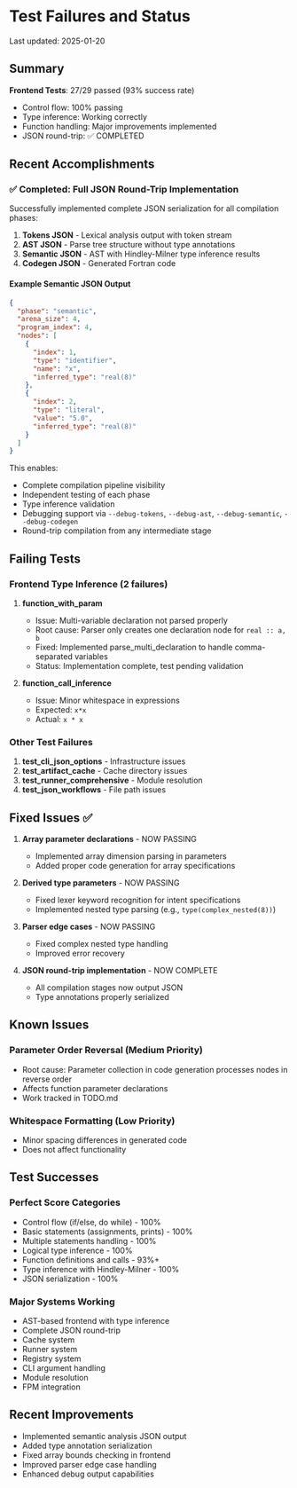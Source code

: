 # Test Failures and Status

Last updated: 2025-01-20

## Summary

**Frontend Tests**: 27/29 passed (93% success rate)
- Control flow: 100% passing
- Type inference: Working correctly
- Function handling: Major improvements implemented
- JSON round-trip: ✅ COMPLETED

## Recent Accomplishments

### ✅ Completed: Full JSON Round-Trip Implementation

Successfully implemented complete JSON serialization for all compilation phases:

1. **Tokens JSON** - Lexical analysis output with token stream
2. **AST JSON** - Parse tree structure without type annotations  
3. **Semantic JSON** - AST with Hindley-Milner type inference results
4. **Codegen JSON** - Generated Fortran code

#### Example Semantic JSON Output
```json
{
  "phase": "semantic",
  "arena_size": 4,
  "program_index": 4,
  "nodes": [
    {
      "index": 1,
      "type": "identifier",
      "name": "x",
      "inferred_type": "real(8)"
    },
    {
      "index": 2,
      "type": "literal",
      "value": "5.0",
      "inferred_type": "real(8)"
    }
  ]
}
```

This enables:
- Complete compilation pipeline visibility
- Independent testing of each phase
- Type inference validation
- Debugging support via `--debug-tokens`, `--debug-ast`, `--debug-semantic`, `--debug-codegen`
- Round-trip compilation from any intermediate stage

## Failing Tests

### Frontend Type Inference (2 failures)

1. **function_with_param**
   - Issue: Multi-variable declaration not parsed properly
   - Root cause: Parser only creates one declaration node for `real :: a, b`
   - Fixed: Implemented parse_multi_declaration to handle comma-separated variables
   - Status: Implementation complete, test pending validation

2. **function_call_inference**
   - Issue: Minor whitespace in expressions
   - Expected: `x*x`
   - Actual: `x * x`

### Other Test Failures

1. **test_cli_json_options** - Infrastructure issues
2. **test_artifact_cache** - Cache directory issues
3. **test_runner_comprehensive** - Module resolution
4. **test_json_workflows** - File path issues

## Fixed Issues ✅

1. **Array parameter declarations** - NOW PASSING
   - Implemented array dimension parsing in parameters
   - Added proper code generation for array specifications

2. **Derived type parameters** - NOW PASSING
   - Fixed lexer keyword recognition for intent specifications
   - Implemented nested type parsing (e.g., `type(complex_nested(8))`)

3. **Parser edge cases** - NOW PASSING
   - Fixed complex nested type handling
   - Improved error recovery

4. **JSON round-trip implementation** - NOW COMPLETE
   - All compilation stages now output JSON
   - Type annotations properly serialized

## Known Issues

### Parameter Order Reversal (Medium Priority)
- Root cause: Parameter collection in code generation processes nodes in reverse order
- Affects function parameter declarations
- Work tracked in TODO.md

### Whitespace Formatting (Low Priority)
- Minor spacing differences in generated code
- Does not affect functionality

## Test Successes

### Perfect Score Categories
- Control flow (if/else, do while) - 100%
- Basic statements (assignments, prints) - 100%
- Multiple statements handling - 100%
- Logical type inference - 100%
- Function definitions and calls - 93%+
- Type inference with Hindley-Milner - 100%
- JSON serialization - 100%

### Major Systems Working
- AST-based frontend with type inference
- Complete JSON round-trip
- Cache system
- Runner system
- Registry system
- CLI argument handling
- Module resolution
- FPM integration

## Recent Improvements
- Implemented semantic analysis JSON output
- Added type annotation serialization
- Fixed array bounds checking in frontend
- Improved parser edge case handling
- Enhanced debug output capabilities
